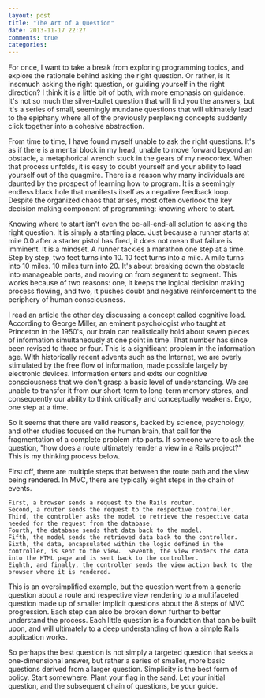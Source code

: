 ```yaml
---
layout: post
title: "The Art of a Question"
date: 2013-11-17 22:27
comments: true
categories: 
---
```

For once, I want to take a break from exploring programming topics, and explore the rationale behind asking the right question.  Or rather, is it insomuch asking the right question, or guiding yourself in the right direction?  I think it is a little bit of both, with more emphasis on guidance.  It's not so much the silver-bullet question that will find you the answers, but it's a series of small, seemingly mundane questions that will ultimately lead to the epiphany where all of the previously perplexing concepts suddenly click together into a cohesive abstraction.

From time to time, I have found myself unable to ask the right questions.  It's as if there is a mental block in my head, unable to move forward beyond an obstacle, a metaphorical wrench stuck in the gears of my neocortex.  When that process unfolds, it is easy to doubt yourself and your ability to lead yourself out of the quagmire.  There is a reason why many individuals are daunted by the prospect of learning how to program.  It is a seemingly endless black hole that manifests itself as a negative feedback loop.  Despite the organized chaos that arises, most often overlook the key decision making component of programming: knowing where to start.  

Knowing where to start isn't even the be-all-end-all solution to asking the right question.  It is simply a starting place.  Just because a runner starts at mile 0.0 after a starter pistol has fired, it does not mean that failure is imminent.  It is a mindset.  A runner tackles a marathon one step at a time.  Step by step, two feet turns into 10.  10 feet turns into a mile.  A mile turns into 10 miles.  10 miles turn into 20.  It's about breaking down the obstacle into manageable parts, and moving on from segment to segment.  This works because of two reasons: one, it keeps the logical decision making process flowing, and two, it pushes doubt and negative reinforcement to the periphery of human consciousness.

I read an article the other day discussing a concept called cognitive load.  According to George Miller, an eminent psychologist who taught at Princeton in the 1950's, our brain can realistically hold about seven pieces of information simultaneously at one point in time.  That number has since been revised to three or four.  This is a significant problem in the information age.  WIth historically recent advents such as the Internet, we are overly stimulated by the free flow of information, made possible largely by electronic devices.  Information enters and exits our cognitive consciousness that we don't grasp a basic level of understanding. We are unable to transfer it from our short-term to long-term memory stores, and consequently our ability to think critically and conceptually weakens.  Ergo, one step at a time.

So it seems that there are valid reasons, backed by science, psychology, and other studies focused on the human brain, that call for the fragmentation of a complete problem into parts.  If someone were to ask the question, "how does a route ultimately render a view in a Rails project?"  This is my thinking process below.

First off, there are multiple steps that between the route path and the view being rendered.  In MVC, there are typically eight steps in the chain of events. 

	First, a browser sends a request to the Rails router.  
	Second, a router sends the request to the respective controller.  
	Third, the controller asks the model to retrieve the respective data needed for the request from the database.  
	Fourth, the database sends that data back to the model.  
	Fifth, the model sends the retrieved data back to the controller.  
	Sixth, the data, encapsulated within the logic defined in the controller, is sent to the view.  Seventh, the view renders the data into the HTML page and is sent back to the controller.
	Eighth, and finally, the controller sends the view action back to the browser where it is rendered.

This is an oversimplified example, but the question went from a generic question about a route and respective view rendering to a multifaceted question made up of smaller implicit questions about the 8 steps of MVC progression.  Each step can also be broken down further to better understand the process.  Each little question is a foundation that can be built upon, and will ultimately to a deep understanding of how a simple Rails application works.

So perhaps the best question is not simply a targeted question that seeks a one-dimensional answer, but rather a series of smaller, more basic questions derived from a larger question.  Simplicity is the best form of policy.  Start somewhere.  Plant your flag in the sand.  Let your initial question, and the subsequent chain of questions, be your guide.  